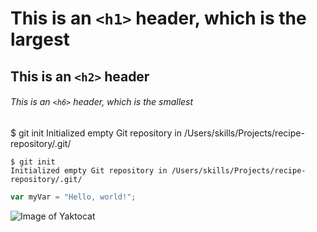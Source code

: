 # This is an `<h1>` header, which is the largest

## This is an `<h2>` header

###### This is an `<h6>` header, which is the smallest

$ git init
Initialized empty Git repository in /Users/skills/Projects/recipe-repository/.git/

```
$ git init
Initialized empty Git repository in /Users/skills/Projects/recipe-repository/.git/
```

``` javascript
var myVar = "Hello, world!";
```

![Image of Yaktocat](https://octodex.github.com/images/yaktocat.png)
